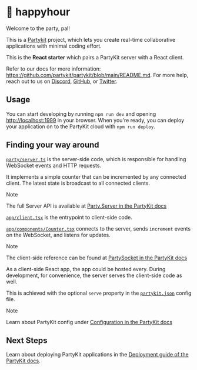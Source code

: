 # 🎈 happyhour

Welcome to the party, pal!

This is a [Partykit](https://partykit.io) project, which lets you create real-time collaborative applications with minimal coding effort.

This is the **React starter** which pairs a PartyKit server with a React client.

Refer to our docs for more information: https://github.com/partykit/partykit/blob/main/README.md. For more help, reach out to us on [Discord](https://discord.gg/g5uqHQJc3z), [GitHub](https://github.com/partykit/partykit), or [Twitter](https://twitter.com/partykit_io).

## Usage

You can start developing by running `npm run dev` and opening [http://localhost:1999](http://localhost:1999) in your browser. When you're ready, you can deploy your application on to the PartyKit cloud with `npm run deploy`.

## Finding your way around

[`party/server.ts`](./party/server.ts) is the server-side code, which is responsible for handling WebSocket events and HTTP requests.

It implements a simple counter that can be incremented by any connected client. The latest state is broadcast to all connected clients.

> [!NOTE]
> The full Server API is available at [Party.Server in the PartyKit docs](https://docs.partykit.io/reference/partyserver-api/)

[`app/client.tsx`](./src/client.ts) is the entrypoint to client-side code.

[`app/components/Counter.tsx`](./src/components/Counter.tsx) connects to the server, sends `increment` events on the WebSocket, and listens for updates.

> [!NOTE]
> The client-side reference can be found at [PartySocket in the PartyKit docs](https://docs.partykit.io/reference/partysocket-api/)

As a client-side React app, the app could be hosted every. During development, for convenience, the server serves the client-side code as well.

This is achieved with the optional `serve` property in the [`partykit.json`](./partykit.json) config file.

> [!NOTE]
> Learn about PartyKit config under [Configuration in the PartyKit docs](https://docs.partykit.io/reference/partykit-configuration/)

## Next Steps

Learn about deploying PartyKit applications in the [Deployment guide of the PartyKit docs](https://docs.partykit.io/guides/deploying-your-partykit-server/).
